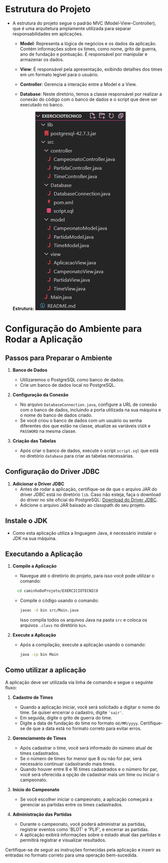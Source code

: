 # Estrutura do Projeto

- A estrutura do projeto segue o padrão MVC (Model-View-Controller), que é uma arquitetura amplamente utilizada para separar responsabilidades em aplicações.

  - **Model**: Representa a lógica de negócios e os dados da aplicação. Contém informações sobre os times, como nome, grito de guerra, ano de fundação e pontuação. É responsável por manipular e armazenar os dados.

  - **View**: É responsável pela apresentação, exibindo detalhes dos times em um formato legível para o usuário.

  - **Controller**: Gerencia a interação entre a Model e a View.

  - **Database**: Neste diretório, temos a classe responsável por realizar a conexão do código com o banco de dados e o script que deve ser executado no banco.

  **Estrutura:**
  ![Estrutura do Projeto](Imagens/Estrutura.png)

# Configuração do Ambiente para Rodar a Aplicação

## Passos para Preparar o Ambiente

1. **Banco de Dados**
   - Utilizaremos o PostgreSQL como banco de dados.
   - Crie um banco de dados local no PostgreSQL.

2. **Configuração da Conexão**
   - No arquivo `DatabaseConnection.java`, configure a URL de conexão com o banco de dados, incluindo a porta utilizada na sua máquina e o nome do banco de dados criado.
   - Se você criou o banco de dados com um usuário ou senha diferentes dos que estão na classe, atualize as variáveis `USER` e `PASSWORD` na mesma classe.

3. **Criação das Tabelas**
   - Após criar o banco de dados, execute o script `script.sql` que está no diretório `database` para criar as tabelas necessárias.

## Configuração do Driver JDBC

1. **Adicionar o Driver JDBC**
   - Antes de rodar a aplicação, certifique-se de que o arquivo JAR do driver JDBC está no diretório `lib`. Caso não esteja, faça o download do driver no site oficial do PostgreSQL: [Download do Driver JDBC](https://jdbc.postgresql.org/download/).
   - Adicione o arquivo JAR baixado ao classpath do seu projeto.

## Instale o JDK
   - Como esta aplicação utiliza a linguagem Java, é necessário instalar o JDK na sua máquina.

## Executando a Aplicação

1. **Compile a Aplicação**
   - Navegue até o diretório do projeto, para isso você pode utilizar o comando:
   ```sh
     cd caminhoDoProjeto/EXERCICIOTECNICO
     ```
   - Compile o código usando o comando:

     ```sh
     javac -d bin src/Main.java
     ```

     Isso compila todos os arquivos Java na pasta `src` e coloca os arquivos `.class` no diretório `bin`.

2. **Execute a Aplicação**
   - Após a compilação, execute a aplicação usando o comando:

     ```sh
     java -cp bin Main
     ```

## Como utilizar a aplicação

A aplicação deve ser utilizada via linha de comando e segue o seguinte fluxo:

1. **Cadastro de Times**
   - Quando a aplicação iniciar, você será solicitado a digitar o nome do time. Se quiser encerrar o cadastro, digite `'sair'`.
   - Em seguida, digite o grito de guerra do time.
   - Digite a data de fundação do time no formato `dd/MM/yyyy`. Certifique-se de que a data está no formato correto para evitar erros.

2. **Gerenciamento de Times**
   - Após cadastrar o time, você será informado do número atual de times cadastrados.
   - Se o número de times for menor que 8 ou não for par, será necessário continuar cadastrando mais times.
   - Quando houver entre 8 e 16 times cadastrados e o número for par, você será oferecida a opção de cadastrar mais um time ou iniciar o campeonato.

3. **Início do Campeonato**
   - Se você escolher iniciar o campeonato, a aplicação começará a gerenciar as partidas entre os times cadastrados.

4. **Administração das Partidas**
   - Durante o campeonato, você poderá administrar as partidas, registrar eventos como 'BLOT' e 'PLIF', e encerrar as partidas.
   - A aplicação exibirá informações sobre o estado atual das partidas e permitirá registrar e visualizar resultados.

Certifique-se de seguir as instruções fornecidas pela aplicação e inserir as entradas no formato correto para uma operação bem-sucedida.
